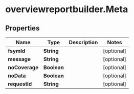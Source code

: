 # overviewreportbuilder.Meta

## Properties

Name | Type | Description | Notes
------------ | ------------- | ------------- | -------------
**fsymId** | **String** |  | [optional] 
**message** | **String** |  | [optional] 
**noCoverage** | **Boolean** |  | [optional] 
**noData** | **Boolean** |  | [optional] 
**requestId** | **String** |  | [optional] 


